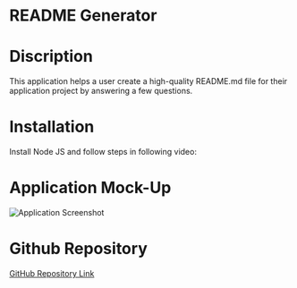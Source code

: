 # README Generator

# Discription
This application helps a user create a high-quality README.md file for their application project by answering a few questions.

# Installation

Install Node JS and follow steps in following video:

# Application Mock-Up

![Application Screenshot]()

# Github Repository

[GitHub Repository Link](https://github.com/marvanessa1/ReadMe)


  